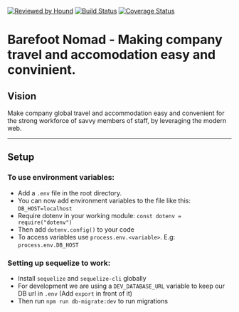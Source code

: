 [![Reviewed by Hound](https://img.shields.io/badge/Reviewed_by-Hound-8E64B0.svg)](https://houndci.com)
[![Build Status](https://travis-ci.org/andela/mervels-bn-backend.svg?branch=develop)](https://travis-ci.org/andela/mervels-bn-backend)
[![Coverage Status](https://coveralls.io/repos/github/andela/mervels-bn-backend/badge.svg?branch=develop)](https://coveralls.io/github/andela/mervels-bn-backend?branch=develop)

Barefoot Nomad - Making company travel and accomodation easy and convinient.
=======

## Vision
Make company global travel and accommodation easy and convenient for the strong workforce of savvy members of staff, by leveraging the modern web.

---
## Setup

### To use environment variables:
- Add a `.env` file in the root directory.
- You can now add environment variables to the file like this: `DB_HOST=localhost`
- Require dotenv in your working module: `const dotenv = require("dotenv")`
- Then add `dotenv.config()` to your code
- To access variables use `process.env.<variable>`. E.g: `process.env.DB_HOST`

### Setting up sequelize to work:
- Install `sequelize` and `sequelize-cli` globally
- For development we are using a `DEV_DATABASE_URL` variable to keep our DB url in `.env` (Add `export` in front of it)
- Then run `npm run db-migrate:dev` to run migrations